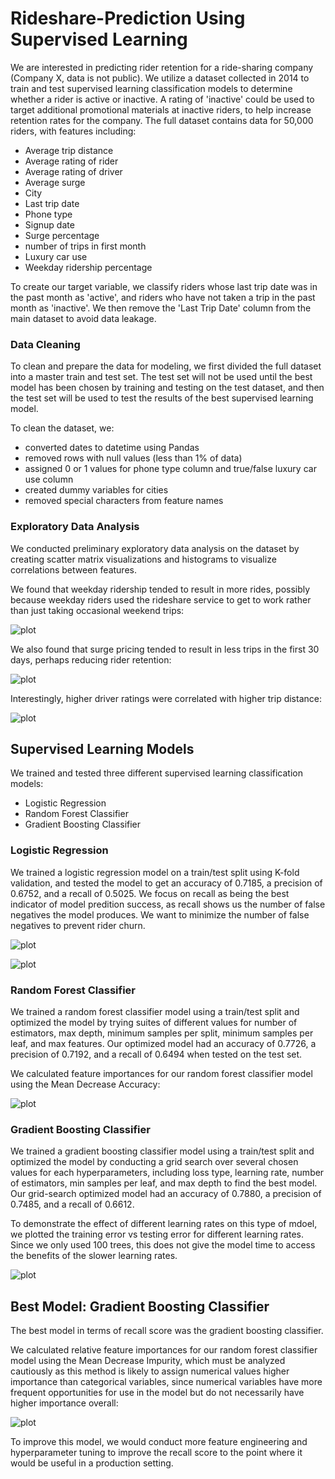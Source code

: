 # Rideshare-Prediction Using Supervised Learning

We are interested in predicting rider retention for a ride-sharing company (Company X, data is not public). We utilize a dataset collected in 2014 to train and test supervised learning classification models to determine whether a rider is active or inactive. A rating of 'inactive' could be used to target additional promotional materials at inactive riders, to help increase retention rates for the company. The full dataset contains data for 50,000 riders, with features including:

* Average trip distance
* Average rating of rider
* Average rating of driver
* Average surge
* City
* Last trip date
* Phone type
* Signup date
* Surge percentage
* number of trips in first month
* Luxury car use
* Weekday ridership percentage

To create our target variable, we classify riders whose last trip date was in the past month as 'active', and riders who have not taken a trip in the past month as 'inactive'. We then remove the 'Last Trip Date' column from the main dataset to avoid data leakage. 

### Data Cleaning

To clean and prepare the data for modeling, we first divided the full dataset into a master train and test set. The test set will not be used until the best model has been chosen by training and testing on the test dataset, and then the test set will be used to test the results of the best supervised learning model.

To clean the dataset, we:

* converted dates to datetime using Pandas
* removed rows with null values (less than 1% of data)
* assigned 0 or 1 values for phone type column and true/false luxury car use column
* created dummy variables for cities
* removed special characters from feature names

### Exploratory Data Analysis

We conducted preliminary exploratory data analysis on the dataset by creating scatter matrix visualizations and histograms to visualize correlations between features. 

We found that weekday ridership tended to result in more rides, possibly because weekday riders used the rideshare service to get to work rather than just taking occasional weekend trips:

![plot](./figures/weekday_riders.png)

We also found that surge pricing tended to result in less trips in the first 30 days, perhaps reducing rider retention: 

![plot](./figures/surge_pricing.png)

Interestingly, higher driver ratings were correlated with higher trip distance:

![plot](./figures/driver_ratings.png)

## Supervised Learning Models

We trained and tested three different supervised learning classification models: 
* Logistic Regression
* Random Forest Classifier
* Gradient Boosting Classifier

### Logistic Regression

We trained a logistic regression model on a train/test split using K-fold validation, and tested the model to get an accuracy of 0.7185, a precision of 0.6752, and a recall of 0.5025. We focus on recall as being the best indicator of model predition success, as recall shows us the number of false negatives the model produces. We want to minimize the number of false negatives to prevent rider churn. 

![plot](./figures/profit_curve_logistic_regression.png)

![plot](./figures/ROC_curve_logistic_regression.png)

### Random Forest Classifier

We trained a random forest classifier model using a train/test split and optimized the model by trying suites of different values for number of estimators, max depth, minimum samples per split, minimum samples per leaf, and max features. Our optimized model had an accuracy of 0.7726, a precision of 0.7192, and a recall of 0.6494 when tested on the test set.

We calculated feature importances for our random forest classifier model using the Mean Decrease Accuracy:

![plot](./figures/feature_importances_RF.png)


### Gradient Boosting Classifier

We trained a gradient boosting classifier model using a train/test split and optimized the model by conducting a grid search over several chosen values for each hyperparameters, including loss type, learning rate, number of estimators, min samples per leaf, and max depth to find the best model. Our grid-search optimized model had an accuracy of 0.7880, a precision of 0.7485, and a recall of 0.6612.

To demonstrate the effect of different learning rates on this type of mdoel, we plotted the training error vs testing error for different learning rates. Since we only used 100 trees, this does not give the model time to access the benefits of the slower learning rates.

![plot](./figures/learning_rate.png)

## Best Model: Gradient Boosting Classifier

The best model in terms of recall score was the gradient boosting classifier. 

We calculated relative feature importances for our random forest classifier model using the Mean Decrease Impurity, which must be analyzed cautiously as this method is likely to assign numerical values higher importance than categorical variables, since numerical variables have more frequent opportunities for use in the model but do not necessarily have higher importance overall:

![plot](./figures/feature_importances_gradient_boosting.png)

To improve this model, we would conduct more feature engineering and hyperparameter tuning to improve the recall score to the point where it would be useful in a production setting.
